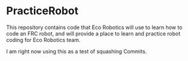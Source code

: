 # PracticeRobot
This repository contains code that Eco Robotics will use to learn how to code an FRC robot, and will provide a place to learn and practice robot coding for Eco Robotics team.

I am right now using this as a test of squashing Commits.
